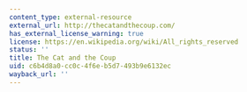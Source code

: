 ```yaml
---
content_type: external-resource
external_url: http://thecatandthecoup.com/
has_external_license_warning: true
license: https://en.wikipedia.org/wiki/All_rights_reserved
status: ''
title: The Cat and the Coup
uid: c6b4d8a0-cc0c-4f6e-b5d7-493b9e6132ec
wayback_url: ''
---
```

